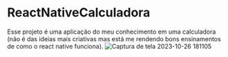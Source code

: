 
# ReactNativeCalculadora
Esse projeto é uma aplicação do meu conhecimento em uma calculadora (não é das ideias mais criativas mas está me rendendo bons ensinamentos de como o react native funciona).
![Captura de tela 2023-10-26 181105](https://github.com/1PedroGabriel/ReactNativeCalculadora/assets/113441072/c6ecc4ae-1739-4c47-815e-ca81ce826732)
